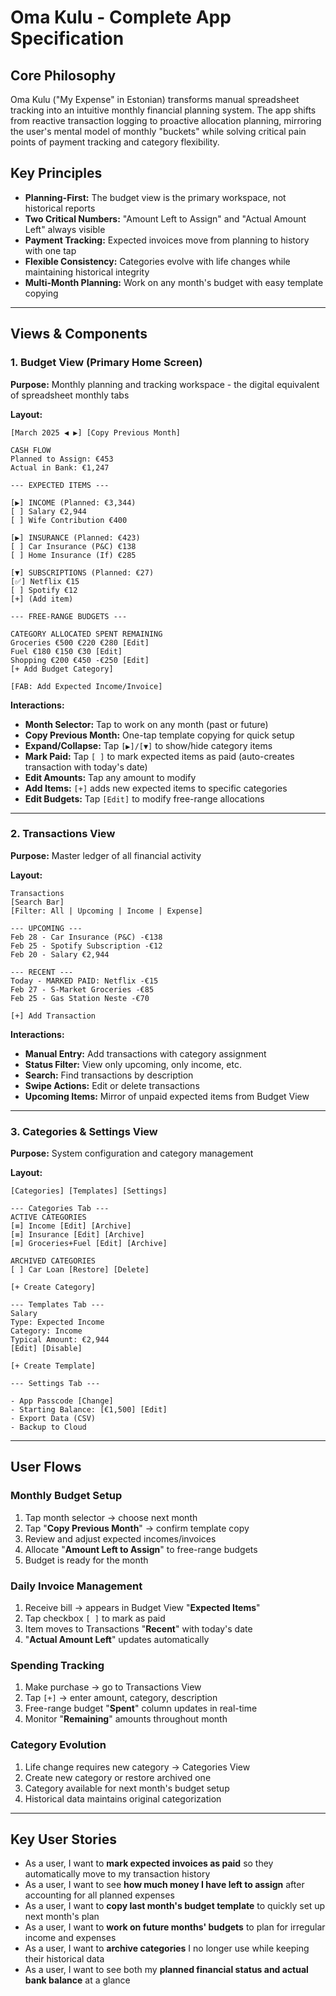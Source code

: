 # Oma Kulu - Complete App Specification

## Core Philosophy

Oma Kulu ("My Expense" in Estonian) transforms manual spreadsheet tracking into an intuitive monthly financial planning system. The app shifts from reactive transaction logging to proactive allocation planning, mirroring the user's mental model of monthly "buckets" while solving critical pain points of payment tracking and category flexibility.

## Key Principles

- **Planning-First:** The budget view is the primary workspace, not historical reports
- **Two Critical Numbers:** "Amount Left to Assign" and "Actual Amount Left" always visible
- **Payment Tracking:** Expected invoices move from planning to history with one tap
- **Flexible Consistency:** Categories evolve with life changes while maintaining historical integrity
- **Multi-Month Planning:** Work on any month's budget with easy template copying

---

## Views & Components

### 1. Budget View (Primary Home Screen)

**Purpose:** Monthly planning and tracking workspace - the digital equivalent of spreadsheet monthly tabs

**Layout:**

```
[March 2025 ◀ ▶] [Copy Previous Month]

CASH FLOW
Planned to Assign: €453
Actual in Bank: €1,247

--- EXPECTED ITEMS ---

[▶] INCOME (Planned: €3,344)
[ ] Salary €2,944
[ ] Wife Contribution €400

[▶] INSURANCE (Planned: €423)
[ ] Car Insurance (P&C) €138
[ ] Home Insurance (If) €285

[▼] SUBSCRIPTIONS (Planned: €27)
[✅] Netflix €15
[ ] Spotify €12
[+] (Add item)

--- FREE-RANGE BUDGETS ---

CATEGORY ALLOCATED SPENT REMAINING
Groceries €500 €220 €280 [Edit]
Fuel €180 €150 €30 [Edit]
Shopping €200 €450 -€250 [Edit]
[+ Add Budget Category]

[FAB: Add Expected Income/Invoice]
```

**Interactions:**

- **Month Selector:** Tap to work on any month (past or future)
- **Copy Previous Month:** One-tap template copying for quick setup
- **Expand/Collapse:** Tap `[▶]/[▼]` to show/hide category items
- **Mark Paid:** Tap `[ ]` to mark expected items as paid (auto-creates transaction with today's date)
- **Edit Amounts:** Tap any amount to modify
- **Add Items:** `[+]` adds new expected items to specific categories
- **Edit Budgets:** Tap `[Edit]` to modify free-range allocations

---

### 2. Transactions View

**Purpose:** Master ledger of all financial activity

**Layout:**

```
Transactions
[Search Bar]
[Filter: All | Upcoming | Income | Expense]

--- UPCOMING ---
Feb 28 - Car Insurance (P&C) -€138
Feb 25 - Spotify Subscription -€12
Feb 20 - Salary €2,944

--- RECENT ---
Today - MARKED PAID: Netflix -€15
Feb 27 - S-Market Groceries -€85
Feb 25 - Gas Station Neste -€70

[+] Add Transaction
```

**Interactions:**

- **Manual Entry:** Add transactions with category assignment
- **Status Filter:** View only upcoming, only income, etc.
- **Search:** Find transactions by description
- **Swipe Actions:** Edit or delete transactions
- **Upcoming Items:** Mirror of unpaid expected items from Budget View

---

### 3. Categories & Settings View

**Purpose:** System configuration and category management

**Layout:**

```
[Categories] [Templates] [Settings]

--- Categories Tab ---
ACTIVE CATEGORIES
[≡] Income [Edit] [Archive]
[≡] Insurance [Edit] [Archive]
[≡] Groceries+Fuel [Edit] [Archive]

ARCHIVED CATEGORIES
[ ] Car Loan [Restore] [Delete]

[+ Create Category]

--- Templates Tab ---
Salary
Type: Expected Income
Category: Income
Typical Amount: €2,944
[Edit] [Disable]

[+ Create Template]

--- Settings Tab ---

- App Passcode [Change]
- Starting Balance: [€1,500] [Edit]
- Export Data (CSV)
- Backup to Cloud

```

---

## User Flows

### Monthly Budget Setup

1.  Tap month selector -> choose next month
2.  Tap "**Copy Previous Month**" -> confirm template copy
3.  Review and adjust expected incomes/invoices
4.  Allocate "**Amount Left to Assign**" to free-range budgets
5.  Budget is ready for the month

### Daily Invoice Management

1.  Receive bill -> appears in Budget View "**Expected Items**"
2.  Tap checkbox `[ ]` to mark as paid
3.  Item moves to Transactions "**Recent**" with today's date
4.  "**Actual Amount Left**" updates automatically

### Spending Tracking

1.  Make purchase -> go to Transactions View
2.  Tap `[+]` -> enter amount, category, description
3.  Free-range budget "**Spent**" column updates in real-time
4.  Monitor "**Remaining**" amounts throughout month

### Category Evolution

1.  Life change requires new category -> Categories View
2.  Create new category or restore archived one
3.  Category available for next month's budget setup
4.  Historical data maintains original categorization

---

## Key User Stories

- As a user, I want to **mark expected invoices as paid** so they automatically move to my transaction history
- As a user, I want to see **how much money I have left to assign** after accounting for all planned expenses
- As a user, I want to **copy last month's budget template** to quickly set up next month's plan
- As a user, I want to **work on future months' budgets** to plan for irregular income and expenses
- As a user, I want to **archive categories** I no longer use while keeping their historical data
- As a user, I want to see both my **planned financial status and actual bank balance** at a glance
